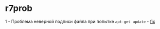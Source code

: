 # r7prob

1 - Проблема неверной подписи файла при попытке `apt-get update` - [fix](https://github.com/AzimovIz/r7prob/blob/main/scripts/fix_sign_file.sh)
